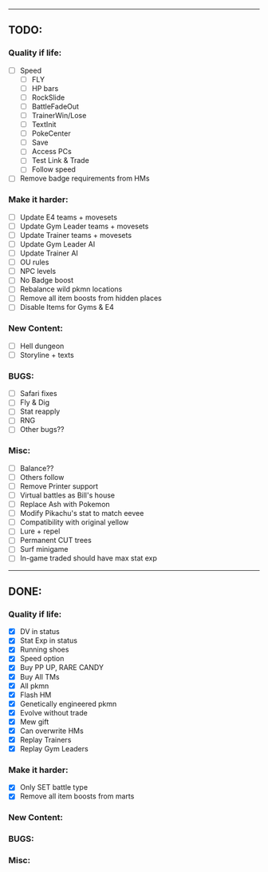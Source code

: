 --------------------------------------------------------------------------------

## TODO:

### Quality if life:
- [ ] Speed
    - [ ] FLY
    - [ ] HP bars
    - [ ] RockSlide
    - [ ] BattleFadeOut
    - [ ] TrainerWin/Lose
    - [ ] TextInit
    - [ ] PokeCenter
    - [ ] Save
    - [ ] Access PCs
    - [ ] Test Link & Trade
    - [ ] Follow speed
- [ ] Remove badge requirements from HMs

### Make it harder:
- [ ] Update E4 teams + movesets
- [ ] Update Gym Leader teams + movesets
- [ ] Update Trainer teams + movesets
- [ ] Update Gym Leader AI
- [ ] Update Trainer AI
- [ ] OU rules
- [ ] NPC levels
- [ ] No Badge boost
- [ ] Rebalance wild pkmn locations
- [ ] Remove all item boosts from hidden places
- [ ] Disable Items for Gyms & E4

### New Content:
- [ ] Hell dungeon
- [ ] Storyline + texts

### BUGS:
- [ ] Safari fixes
- [ ] Fly & Dig
- [ ] Stat reapply
- [ ] RNG
- [ ] Other bugs??

### Misc:
- [ ] Balance??
- [ ] Others follow
- [ ] Remove Printer support
- [ ] Virtual battles as Bill's house
- [ ] Replace Ash with Pokemon
- [ ] Modify Pikachu's stat to match eevee
- [ ] Compatibility with original yellow
- [ ] Lure + repel
- [ ] Permanent CUT trees
- [ ] Surf minigame
- [ ] In-game traded should have max stat exp

--------------------------------------------------------------------------------

## DONE:

### Quality if life:
- [x] DV in status
- [x] Stat Exp in status
- [x] Running shoes
- [x] Speed option
- [x] Buy PP UP, RARE CANDY
- [x] Buy All TMs
- [x] All pkmn
- [x] Flash HM
- [x] Genetically engineered pkmn
- [x] Evolve without trade
- [x] Mew gift
- [x] Can overwrite HMs
- [x] Replay Trainers
- [x] Replay Gym Leaders

### Make it harder:
- [x] Only SET battle type
- [x] Remove all item boosts from marts

### New Content:
### BUGS:
### Misc: